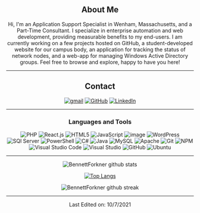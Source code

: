 <div align="center">
  
## About Me
Hi, I'm an Application Support Specialist in Wenham, Massachusetts, and a Part-Time Consultant. I specialize in enterprise automation and web development, providing measurable benefits to my end-users. I am currently working on a few projects hosted on GitHub, a student-developed website for our campus body, an application for tracking the status of network nodes, and a web-app for managing Windows Active Directory groups. Feel free to browse and explore, happy to have you here!

-------------------

## Contact
<a target="_blank" href="mailto:bffork+github@gmail.com">![gmail](https://img.shields.io/badge/gmail-%23EA4335.svg?style=for-the-badge&logo=gmail&logoColor=%23ffffff)</a> <a target="_blank" href="https://www.github.com/bennettforkner/">![GitHub](https://img.shields.io/badge/GitHub-%23000000.svg?style=for-the-badge&logo=github&logoColor=%23ffffff)</a> <a target="_blank" href="https://www.linkedin.com/in/bennettforkner/">![LinkedIn](https://img.shields.io/badge/LinkedIn-%232867B2.svg?style=for-the-badge&logo=linkedin&logoColor=%23ffffff)</a>
</a>

-------------------

### Languages and Tools  
![PHP](https://img.shields.io/badge/php-%238993be.svg?style=for-the-badge&logo=php&logoColor=%23ffffff) ![React.js](https://img.shields.io/badge/React.JS-%2306bcee.svg?style=for-the-badge&logo=react&logoColor=%23ffffff) ![HTML5](https://img.shields.io/badge/html5-%23E34F26.svg?style=for-the-badge&logo=html5&logoColor=white) ![JavaScript](https://img.shields.io/badge/javascript-%23323330.svg?style=for-the-badge&logo=javascript&logoColor=%23F7DF1E) ![image](https://img.shields.io/badge/CSS3-1572B6?style=for-the-badge&logo=css3&logoColor=white) ![WordPress](https://img.shields.io/badge/WordPress-%2321759b.svg?style=for-the-badge&logo=wordpress&logoColor=%23ffffff) ![SQl Server](https://img.shields.io/badge/Microsoft_SQL_Server-CC2927?style=for-the-badge&logo=microsoft-sql-server&logoColor=white) ![PowerShell](https://img.shields.io/badge/powershell-%23012456.svg?style=for-the-badge&logo=powershell&logoColor=%23ffffff) ![C#](https://img.shields.io/badge/c%23-%23239120.svg?style=for-the-badge&logo=c-sharp&logoColor=white) ![Java](https://img.shields.io/badge/Java-%23FFA518.svg?style=for-the-badge&logo=java&logoColor=%23ffffff) ![MySQL](https://img.shields.io/badge/mysql-%2300f.svg?style=for-the-badge&logo=mysql&logoColor=white) ![Apache](https://img.shields.io/badge/apache-%23D42029.svg?style=for-the-badge&logo=apache&logoColor=white) ![Git](https://img.shields.io/badge/git-%23F05033.svg?style=for-the-badge&logo=git&logoColor=white) ![NPM](https://img.shields.io/badge/NPM-%23000000.svg?style=for-the-badge&logo=npm&logoColor=white) ![Visual Studio Code](https://img.shields.io/badge/VisualStudioCode-0078d7.svg?style=for-the-badge&logo=visual-studio-code&logoColor=white) ![Visual Studio](https://img.shields.io/badge/VisualStudio-5C2D91.svg?style=for-the-badge&logo=visual-studio&logoColor=white) ![GitHub](https://img.shields.io/badge/github-%23121011.svg?style=for-the-badge&logo=github&logoColor=white) ![Ubuntu](https://img.shields.io/badge/Ubuntu-E95420?style=for-the-badge&logo=ubuntu&logoColor=white)
  
-------------------

![BennettForkner github stats](https://github-readme-stats.vercel.app/api?username=bennettforkner&show_icons=true&theme=dracula&count_private=true&include_all_commits=true&hide=stars)

[![Top Langs](https://github-readme-stats.vercel.app/api/top-langs/?username=bennettforkner&layout=compact&theme=dracula)](https://github.com/bennettforkner/github-readme-stats)

![BennettForkner github streak](https://github-readme-streak-stats.herokuapp.com/?user=bennettforkner&theme=dracula&include_all_commits=true&count_private=true)


 <div>

-----

Last Edited on: 10/7/2021

